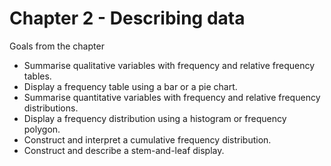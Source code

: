 # Chapter 2 - Describing data

Goals from the chapter
+ Summarise qualitative variables with frequency and relative frequency tables.
+ Display a frequency table using a bar or a pie chart. 
+ Summarise quantitative variables with frequency and relative frequency distributions.
+ Display a frequency distribution using a histogram or frequency polygon.
+ Construct and interpret a cumulative frequency distribution.
+ Construct and describe a stem-and-leaf display. 
